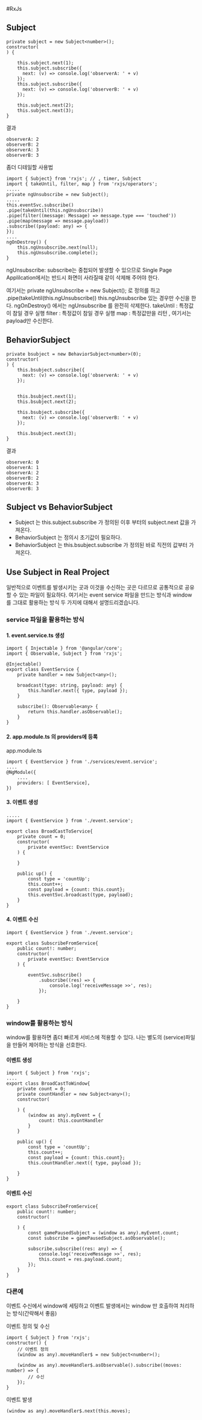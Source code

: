 #RxJs

## Subject
```
private subject = new Subject<number>();
constructor(
) {

    this.subject.next(1);
    this.subject.subscribe({
      next: (v) => console.log('observerA: ' + v)
    });
    this.subject.subscribe({
      next: (v) => console.log('observerB: ' + v)
    });

    this.subject.next(2);
    this.subject.next(3);
}
```
결과
```
observerA: 2
observerB: 2
observerA: 3
observerB: 3
```

좀더 디테일할 사용법
```
import { Subject} from 'rxjs'; // , timer, Subject
import { takeUntil, filter, map } from 'rxjs/operators';
.....
private ngUnsubscribe = new Subject();
.....
this.eventSvc.subscribe()
.pipe(takeUntil(this.ngUnsubscribe))
.pipe(filter((message: Message) => message.type === 'touched'))
.pipe(map(message => message.payload))
.subscribe((payload: any) => {
});
....
ngOnDestroy() {
    this.ngUnsubscribe.next(null);
    this.ngUnsubscribe.complete();
}
```
ngUnsubscribe: subscribe는 중첩되어 발생할 수 있으므로  Single Page Applilcation에서는 반드시 화면이 사라질때 같이 삭제해 주어야 한다.

여기서는
private ngUnsubscribe = new Subject(); 로 정의를 하고 .pipe(takeUntil(this.ngUnsubscribe)) this.ngUnsubscribe 있는 경우만 수신을 한다.
ngOnDestroy() 에서는 ngUnsubscribe 를 완전히 삭제한다.
takeUntil : 특정값이 참일 경우 실행
filter : 특정값이 참일 경우 실행
map : 특정값만을 리턴 , 여기서는 payload만 수신한다.


## BehaviorSubject
```
private bsubject = new BehaviorSubject<number>(0);
constructor(
) {
    this.bsubject.subscribe({
      next: (v) => console.log('observerA: ' + v)
    });


    this.bsubject.next(1);
    this.bsubject.next(2);

    this.bsubject.subscribe({
      next: (v) => console.log('observerB: ' + v)
    });

    this.bsubject.next(3);
}
```
결과
```
observerA: 0
observerA: 1
observerA: 2
observerB: 2
observerA: 3
observerB: 3
```

## Subject vs BehaviorSubject
- Subject 는 this.subject.subscribe 가 정의된 이후 부터의 subject.next 값을 가져온다.
- BehaviorSubject 는 정의시 초기값이 필요하다.
- BehaviorSubject 는 this.bsubject.subscribe 가 정의된 바로 직전의 값부터 가져온다.

## Use Subject in Real Project
일반적으로 이벤트를 발생시키는 곳과 이것을 수신하는 곳은 다르므로 공통적으로 공유할 수 있는 파일이 필요하다.
여기서는 event service 파일을 만드는 방식과 window를 그대로 활용하는 방식 두 가지에 대해서 설명드리겠습니다.

### service 파일을 활용하는 방식
#### 1. event.service.ts 생성
```
import { Injectable } from '@angular/core';
import { Observable, Subject } from 'rxjs';

@Injectable()
export class EventService {
    private handler = new Subject<any>();

    broadcast(type: string, payload: any) {
        this.handler.next({ type, payload });
    }

    subscribe(): Observable<any> {
        return this.handler.asObservable();
    }
}
```
#### 2. app.module.ts 의 providers에 등록
app.module.ts
```
import { EventService } from './services/event.service';
....
@NgModule({
    ....
    providers: [ EventService],
})
```
#### 3. 이벤트 생성
```
.....
import { EventService } from './event.service';

export class BroadCastToService{
    private count = 0;
    constructor(
        private eventSvc: EventService
    ) {

    }

    public up() {
        const type = 'countUp';
        this.count++;
        const payload = {count: this.count};
        this.eventSvc.broadcast(type, payload);
    }
}
```

#### 4. 이벤트 수신
```
import { EventService } from './event.service';

export class SubscribeFromService{
    public count!: number;
    constructor(
        private eventSvc: EventService
    ) {

        eventSvc.subscribe()
            .subscribe((res) => {
                console.log('receiveMessage >>', res);
            });

    }
}
```

### window를 활용하는 방식
window를 활용하면 좀더 빠르게 서비스에 적용할 수 있다.
나는 별도의 (service)파일을 만들어 제어하는 방식을 선호한다.

#### 이벤트 생성
```
import { Subject } from 'rxjs';
....
export class BroadCastToWindow{
    private count = 0;
    private countHandler = new Subject<any>();
    constructor(

    ) {
        (window as any).myEvent = {
            count: this.countHandler
        }
    }

    public up() {
        const type = 'countUp';
        this.count++;
        const payload = {count: this.count};
        this.countHandler.next({ type, payload });

    }
}
```
#### 이벤트 수신
```
export class SubscribeFromService{
    public count!: number;
    constructor(

    ) {
        const gamePausedSubject = (window as any).myEvent.count;
        const subscribe = gamePausedSubject.asObservable();

        subscribe.subscribe((res: any) => {
            console.log('receiveMessage >>', res);
            this.count = res.payload.count;
        });
    }
}
```


### 다른예
이벤트 수신에서 window에 세팅하고 이벤트 발생에서는 window 만 호출하여 처리하는 방식(간략해서 좋음)

이벤트 정의 및 수신
```
import { Subject } from 'rxjs';
constructor() {
    // 이벤트 정의
    (window as any).moveHandler$ = new Subject<number>();

    (window as any).moveHandler$.asObservable().subscribe((moves: number) => {
        // 수신
    });
}
```
이벤트 발생
```
(window as any).moveHandler$.next(this.moves);
```
